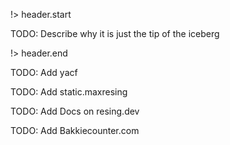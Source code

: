 <!-- title: maxresing.de -->
<!-- subtitle: Projects -->
<!-- header.title: The tip of the iceberg... -->

!> header.start

TODO: Describe why it is just the tip of the iceberg

!> header.end

TODO: Add yacf


TODO: Add static.maxresing


TODO: Add Docs on resing.dev


TODO: Add Bakkiecounter.com

